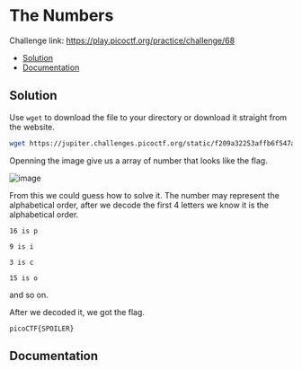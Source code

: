 # The Numbers
Challenge link: https://play.picoctf.org/practice/challenge/68
- [Solution](#solution)
- [Documentation](#documentaion)
## Solution
Use `wget` to download the file to your directory or download it straight from the website.
```bash
wget https://jupiter.challenges.picoctf.org/static/f209a32253affb6f547a585649ba4fda/the_numbers.png
```
Openning the image give us a array of number that looks like the flag.

![image](https://github.com/user-attachments/assets/48acc4f1-eb54-4427-8768-69ca2b75882d)

From this we could guess how to solve it. The number may represent the alphabetical order, after we decode the first 4 letters we know it is the alphabetical order.

`16 is p`

`9 is i`

`3 is c`

`15 is o`

and so on.

After we decoded it, we got the flag.

`picoCTF{SPOILER}`

## Documentation
